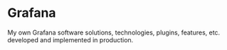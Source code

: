 # Grafana
My own Grafana software solutions, technologies, plugins, features, etc. developed and implemented in production.

